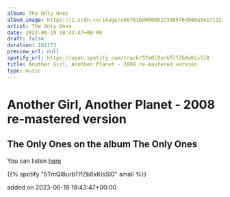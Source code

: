 ```yaml
---
album: The Only Ones
album_image: https://i.scdn.co/image/ab67616d0000b273d85f6d980a5e17c123a47c82
artist: The Only Ones
date: 2023-06-19 18:43:47+00:00
draft: false
duration: 181173
preview_url: null
spotify_url: https://open.spotify.com/track/5TmQl8urbTlfZb8xKisSl0
title: Another Girl, Another Planet - 2008 re-mastered version
type: music
---
```



# Another Girl, Another Planet - 2008 re-mastered version

## The Only Ones on the album The Only Ones

You can listen [here](https://open.spotify.com/track/5TmQl8urbTlfZb8xKisSl0)

{{% spotify "5TmQl8urbTlfZb8xKisSl0" small %}}

added on 2023-06-19 18:43:47+00:00